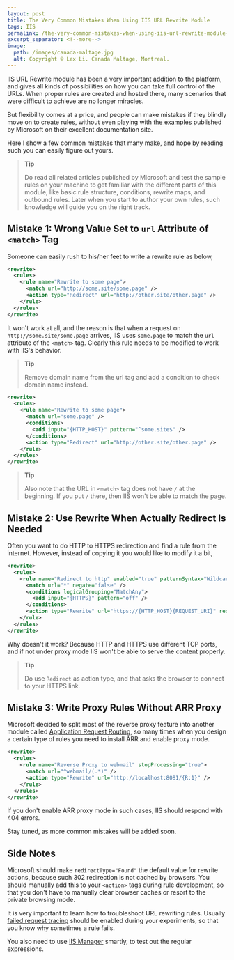 ```yaml
---
layout: post
title: The Very Common Mistakes When Using IIS URL Rewrite Module
tags: IIS
permalink: /the-very-common-mistakes-when-using-iis-url-rewrite-module-a2ab7e4fee59
excerpt_separator: <!--more-->
image:
  path: /images/canada-maltage.jpg
  alt: Copyright © Lex Li. Canada Maltage, Montreal.
---
```


IIS URL Rewrite module has been a very important addition to the platform, and gives all kinds of possibilities on how you can take full control of the URLs. When proper rules are created and hosted there, many scenarios that were difficult to achieve are no longer miracles.

But flexibility comes at a price, and people can make mistakes if they blindly move on to create rules, without even playing with [the examples](https://docs.microsoft.com/iis/extensions/url-rewrite-module/creating-rewrite-rules-for-the-url-rewrite-module) published by Microsoft on their excellent documentation site.

Here I show a few common mistakes that many make, and hope by reading such you can easily figure out yours.
<!--more-->

> **Tip**
>
> Do read all related articles published by Microsoft and test the sample rules on your machine to get familiar with the different parts of this module, like basic rule structure, conditions, rewrite maps, and outbound rules. Later when you start to author your own rules, such knowledge will guide you on the right track.

## Mistake 1: Wrong Value Set to `url` Attribute of `<match>` Tag

Someone can easily rush to his/her feet to write a rewrite rule as below,

``` xml
<rewrite>
  <rules>
    <rule name="Rewrite to some page">
      <match url="http://some.site/some.page" />
      <action type="Redirect" url="http://other.site/other.page" />
    </rule>
  </rules>
</rewrite>
```

It won't work at all, and the reason is that when a request on `http://some.site/some.page` arrives, IIS uses `some.page` to match the `url` attribute of the `<match>` tag. Clearly this rule needs to be modified to work with IIS's behavior.

> **Tip**
>
> Remove domain name from the url tag and add a condition to check domain name instead.

``` xml
<rewrite>
  <rules>
    <rule name="Rewrite to some page">
      <match url="some.page" />
      <conditions>
        <add input="{HTTP_HOST}" pattern="^some.site$" />
      </conditions>
      <action type="Redirect" url="http://other.site/other.page" />
    </rule>
  </rules>
</rewrite>
```

> **Tip**
>
> Also note that the URL in `<match>` tag does not have `/` at the beginning. If you put `/` there, then IIS won't be able to match the page.

## Mistake 2: Use Rewrite When Actually Redirect Is Needed

Often you want to do HTTP to HTTPS redirection and find a rule from the internet. However, instead of copying it you would like to modify it a bit,

``` xml
<rewrite>
  <rules>
    <rule name="Redirect to http" enabled="true" patternSyntax="Wildcard" stopProcessing="true">
      <match url="*" negate="false" />
      <conditions logicalGrouping="MatchAny">
        <add input="{HTTPS}" pattern="off" />
      </conditions>
      <action type="Rewrite" url="https://{HTTP_HOST}{REQUEST_URI}" redirectType="Found" />
    </rule>
  </rules>
</rewrite>
```

Why doesn't it work? Because HTTP and HTTPS use different TCP ports, and if not under proxy mode IIS won't be able to serve the content properly.

> **Tip**
>
> Do use `Redirect` as action type, and that asks the browser to connect to your HTTPS link.

## Mistake 3: Write Proxy Rules Without ARR Proxy

Microsoft decided to split most of the reverse proxy feature into another module called [Application Request Routing](https://docs.microsoft.com/iis/extensions/url-rewrite-module/reverse-proxy-with-url-rewrite-v2-and-application-request-routing), so many times when you design a certain type of rules you need to install ARR and enable proxy mode.

``` xml
<rewrite>
  <rules>
    <rule name="Reverse Proxy to webmail" stopProcessing="true">
      <match url="^webmail/(.*)" />
      <action type="Rewrite" url="http://localhost:8081/{R:1}" />
    </rule>
  </rules>
</rewrite>
```

If you don't enable ARR proxy mode in such cases, IIS should respond with 404 errors.

Stay tuned, as more common mistakes will be added soon.

## Side Notes

Microsoft should make `redirectType="Found"` the default value for rewrite actions, because such 302 redirection is not cached by browsers. You should manually add this to your `<action>` tags during rule development, so that you don't have to manually clear browser caches or resort to the private browsing mode.

It is very important to learn how to troubleshoot URL rewriting rules. Usually [failed request tracing](https://docs.microsoft.com/iis/extensions/url-rewrite-module/using-failed-request-tracing-to-trace-rewrite-rules) should be enabled during your experiments, so that you know why sometimes a rule fails.

You also need to use [IIS Manager](https://docs.microsoft.com/iis/extensions/url-rewrite-module/testing-rewrite-rule-patterns) smartly, to test out the regular expressions.
